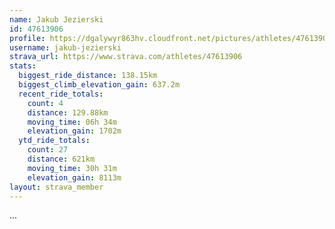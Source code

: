 ```yaml
---
name: Jakub Jezierski
id: 47613906
profile: https://dgalywyr863hv.cloudfront.net/pictures/athletes/47613906/14681924/1/large.jpg
username: jakub-jezierski
strava_url: https://www.strava.com/athletes/47613906
stats:
  biggest_ride_distance: 138.15km
  biggest_climb_elevation_gain: 637.2m
  recent_ride_totals:
    count: 4
    distance: 129.88km
    moving_time: 06h 34m
    elevation_gain: 1702m
  ytd_ride_totals:
    count: 27
    distance: 621km
    moving_time: 30h 31m
    elevation_gain: 8113m
layout: strava_member
--- 
```

...
